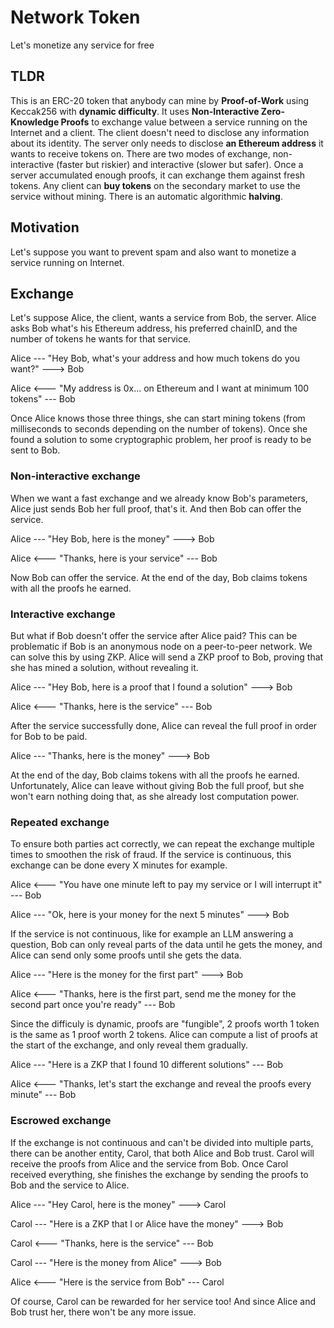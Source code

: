 # Network Token

Let's monetize any service for free

## TLDR

This is an ERC-20 token that anybody can mine by **Proof-of-Work** using Keccak256 with **dynamic difficulty**. It uses **Non-Interactive Zero-Knowledge Proofs** to exchange value between a service running on the Internet and a client. The client doesn't need to disclose any information about its identity. The server only needs to disclose **an Ethereum address** it wants to receive tokens on. There are two modes of exchange, non-interactive (faster but riskier) and interactive (slower but safer). Once a server accumulated enough proofs, it can exchange them against fresh tokens. Any client can **buy tokens** on the secondary market to use the service without mining. There is an automatic algorithmic **halving**.

## Motivation

Let's suppose you want to prevent spam and also want to monetize a service running on Internet.

## Exchange

Let's suppose Alice, the client, wants a service from Bob, the server. Alice asks Bob what's his Ethereum address, his preferred chainID, and the number of tokens he wants for that service.

Alice --- "Hey Bob, what's your address and how much tokens do you want?" ---> Bob

Alice <--- "My address is 0x... on Ethereum and I want at minimum 100 tokens" --- Bob

Once Alice knows those three things, she can start mining tokens (from milliseconds to seconds depending on the number of tokens). Once she found a solution to some cryptographic problem, her proof is ready to be sent to Bob.

### Non-interactive exchange

When we want a fast exchange and we already know Bob's parameters, Alice just sends Bob her full proof, that's it. And then Bob can offer the service.

Alice --- "Hey Bob, here is the money" ---> Bob

Alice <--- "Thanks, here is your service" --- Bob

Now Bob can offer the service. At the end of the day, Bob claims tokens with all the proofs he earned.

### Interactive exchange

But what if Bob doesn't offer the service after Alice paid? This can be problematic if Bob is an anonymous node on a peer-to-peer network. We can solve this by using ZKP. Alice will send a ZKP proof to Bob, proving that she has mined a solution, without revealing it.

Alice --- "Hey Bob, here is a proof that I found a solution" ---> Bob

Alice <--- "Thanks, here is the service" --- Bob

After the service successfully done, Alice can reveal the full proof in order for Bob to be paid.

Alice --- "Thanks, here is the money" ---> Bob

At the end of the day, Bob claims tokens with all the proofs he earned. Unfortunately, Alice can leave without giving Bob the full proof, but she won't earn nothing doing that, as she already lost computation power.

### Repeated exchange

To ensure both parties act correctly, we can repeat the exchange multiple times to smoothen the risk of fraud. If the service is continuous, this exchange can be done every X minutes for example.

Alice <--- "You have one minute left to pay my service or I will interrupt it" --- Bob

Alice --- "Ok, here is your money for the next 5 minutes" ---> Bob

If the service is not continuous, like for example an LLM answering a question, Bob can only reveal parts of the data until he gets the money, and Alice can send only some proofs until she gets the data. 

Alice --- "Here is the money for the first part" ---> Bob

Alice <--- "Thanks, here is the first part, send me the money for the second part once you're ready" --- Bob

Since the difficuly is dynamic, proofs are "fungible", 2 proofs worth 1 token is the same as 1 proof worth 2 tokens. Alice can compute a list of proofs at the start of the exchange, and only reveal them gradually.

Alice --- "Here is a ZKP that I found 10 different solutions" --- Bob

Alice <--- "Thanks, let's start the exchange and reveal the proofs every minute" --- Bob

### Escrowed exchange

If the exchange is not continuous and can't be divided into multiple parts, there can be another entity, Carol, that both Alice and Bob trust. Carol will receive the proofs from Alice and the service from Bob. Once Carol received everything, she finishes the exchange by sending the proofs to Bob and the service to Alice.

Alice --- "Hey Carol, here is the money" ---> Carol

Carol --- "Here is a ZKP that I or Alice have the money" ---> Bob

Carol <--- "Thanks, here is the service" --- Bob

Carol --- "Here is the money from Alice" ---> Bob

Alice <--- "Here is the service from Bob" --- Carol

Of course, Carol can be rewarded for her service too! And since Alice and Bob trust her, there won't be any more issue.




